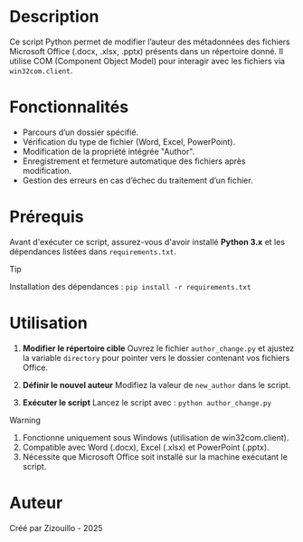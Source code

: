 
# Description

Ce script Python permet de modifier l’auteur des métadonnées des fichiers Microsoft Office (.docx, .xlsx, .pptx) présents dans un répertoire donné. Il utilise COM (Component Object Model) pour interagir avec les fichiers via `win32com.client`.

# Fonctionnalités 

- Parcours d’un dossier spécifié.
- Vérification du type de fichier (Word, Excel, PowerPoint).
- Modification de la propriété intégrée "Author".
- Enregistrement et fermeture automatique des fichiers après modification.
- Gestion des erreurs en cas d’échec du traitement d’un fichier.

# Prérequis

Avant d'exécuter ce script, assurez-vous d'avoir installé **Python 3.x** et les dépendances listées dans `requirements.txt`.

> [!TIP]
> Installation des dépendances : `pip install -r requirements.txt`

# Utilisation

1. **Modifier le répertoire cible**
Ouvrez le fichier `author_change.py` et ajustez la variable `directory` pour pointer vers le dossier contenant vos fichiers Office.

2. **Définir le nouvel auteur**
Modifiez la valeur de `new_author` dans le script.

3. **Exécuter le script**
Lancez le script avec :
`python author_change.py`

> [!WARNING]
> 1. Fonctionne uniquement sous Windows (utilisation de win32com.client).
> 2. Compatible avec Word (.docx), Excel (.xlsx) et PowerPoint (.pptx).
> 3. Nécessite que Microsoft Office soit installé sur la machine exécutant le script.

# Auteur

Créé par Zizouillo - 2025
